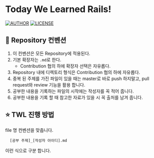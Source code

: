 # Today We Learned Rails!

[![AUTHOR](https://img.shields.io/badge/author-gmlwo530-blue)](https://github.com/gmlwo530)
[![LICENSE](https://img.shields.io/github/license/today-we-learned-korea/rails)](https://github.com/today-we-learned-korea/rails/blob/master/LICENSE)

## 📝 Repository 컨벤션

1. 이 컨벤션은 모든 Repository에 적용된다.
2. 기본 확장자는 `.md`로 한다.
   - Contribution 협의 하에 확장자 선택은 자유롭다.
3. Repository 내에 디렉토리 형식은 Contribution 협의 하에 자유롭다.
4. 중복 된 주제를 가진 파일이 있을 때는 master로 바로 push 하지말고, pull request와 review 기능을 활용 합니다.
5. 공부한 내용을 기록하는 파일의 시작에는 작성자를 꼭 적어 줍니다.
6. 공부한 내용을 기록 할 때 참고한 자료가 있을 시 꼭 출처를 남겨 줍니다.

## ⭐️ TWL 진행 방법

file 명 컨벤션을 맞춥니다.

```plain text
  [공부 주제]_[작성자 아이디].md
```

이런 식으로 구분 합니다.
